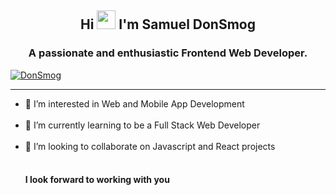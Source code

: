 <h2 align="center">Hi <img src="https://raw.githubusercontent.com/MartinHeinz/MartinHeinz/master/wave.gif" width="30px"> I'm Samuel DonSmog</h2>
<h3 align="center">A passionate and enthusiastic Frontend Web Developer.</h3>
<p align="left"> <a href="https://twitter.com/real_DonSmog" target="blank"><img src="https://img.shields.io/twitter/follow/real_DonSmog?logo=twitter&style=for-the-badge" alt="DonSmog" /></a></p><hr>
<ul>
  <li>👀 I’m interested in Web and Mobile App Development</li><br>
  <li>🌱 I’m currently learning to be a Full Stack Web Developer</li><br>
  <li>💞️ I’m looking to collaborate on Javascript and React projects</li><br>
  <h4>I look forward to working with you</h4>

<!---
DonSmog/DonSmog is a ✨ special ✨ repository because its `README.md` (this file) appears on your GitHub profile.
You can click the Preview link to take a look at your changes.
--->
